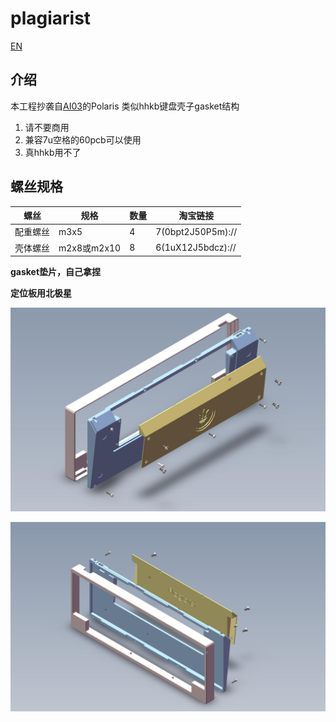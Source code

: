 # plagiarist

[EN](./README_en.md)

## 介绍

本工程抄袭自[AI03](https://github.com/ai03-2725)的Polaris
类似hhkb键盘壳子gasket结构

1.  请不要商用
2.  兼容7u空格的60pcb可以使用
3.  真hhkb用不了

## 螺丝规格

| 螺丝     | 规格        | 数量 | 淘宝链接          |
| -------- | ------ | ----- | ----------------- |
| 配重螺丝 | m3x5       | 4 | 7(0bpt2J50P5m):// |
| 壳体螺丝 | m2x8或m2x10 | 8 | 6(1uX12J5bdcz):// |

**gasket垫片，自己拿捏**

**定位板用北极星**

![image-20220719155822868](README.assets/image-20220719155822868.png)

![image-20220719155834593](README.assets/image-20220719155834593.png)

